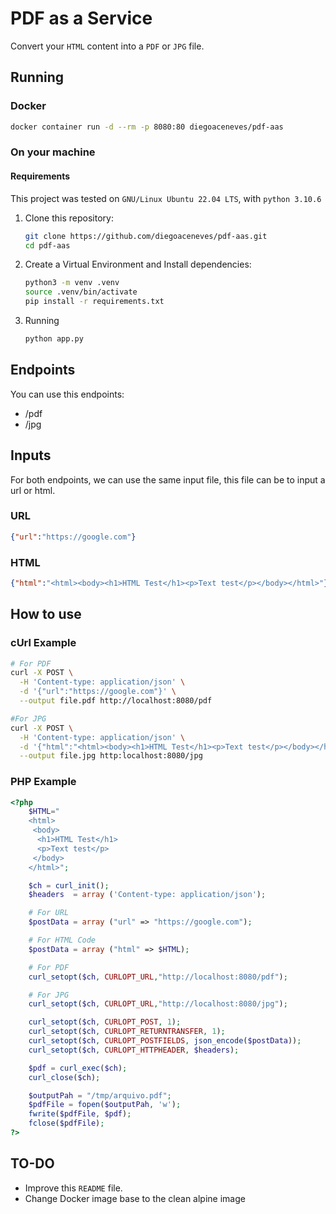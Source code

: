 # PDF as a Service

Convert your `HTML` content into a `PDF` or `JPG` file.

## Running

### Docker

```bash
docker container run -d --rm -p 8080:80 diegoaceneves/pdf-aas
```

### On your machine

#### Requirements

This project was tested on `GNU/Linux Ubuntu 22.04 LTS`, with `python 3.10.6`

1. Clone this repository:

    ```bash
    git clone https://github.com/diegoaceneves/pdf-aas.git
    cd pdf-aas

    ```

2. Create a Virtual Environment and Install dependencies:

    ```bash
    python3 -m venv .venv
    source .venv/bin/activate
    pip install -r requirements.txt
    ```

3. Running

    ```bash
    python app.py
    ```

## Endpoints

You can use this endpoints:

* /pdf
* /jpg

## Inputs

For both endpoints, we can use the same input file, this file can be to input a url or html.

### URL

```json
{"url":"https://google.com"}
```

### HTML

```json
{"html":"<html><body><h1>HTML Test</h1><p>Text test</p></body></html>"}
```

## How to use

### cUrl Example

```bash
# For PDF
curl -X POST \
  -H 'Content-type: application/json' \
  -d '{"url":"https://google.com"}' \
  --output file.pdf http://localhost:8080/pdf

#For JPG
curl -X POST \
  -H 'Content-type: application/json' \
  -d '{"html":"<html><body><h1>HTML Test</h1><p>Text test</p></body></html>"}' \
  --output file.jpg http:localhost:8080/jpg

```

### PHP Example

```php
<?php
    $HTML="
    <html>
     <body>
      <h1>HTML Test</h1>
      <p>Text test</p>
     </body>
    </html>";

    $ch = curl_init();
    $headers  = array ('Content-type: application/json');

    # For URL
    $postData = array ("url" => "https://google.com");

    # For HTML Code
    $postData = array ("html" => $HTML);

    # For PDF
    curl_setopt($ch, CURLOPT_URL,"http://localhost:8080/pdf");

    # For JPG
    curl_setopt($ch, CURLOPT_URL,"http://localhost:8080/jpg");

    curl_setopt($ch, CURLOPT_POST, 1);
    curl_setopt($ch, CURLOPT_RETURNTRANSFER, 1);
    curl_setopt($ch, CURLOPT_POSTFIELDS, json_encode($postData));
    curl_setopt($ch, CURLOPT_HTTPHEADER, $headers);

    $pdf = curl_exec($ch);
    curl_close($ch);

    $outputPah = "/tmp/arquivo.pdf";
    $pdfFile = fopen($outputPah, 'w');
    fwrite($pdfFile, $pdf);
    fclose($pdfFile);
?>

```

## TO-DO

* Improve this `README` file.
* Change Docker image base to the clean alpine image

